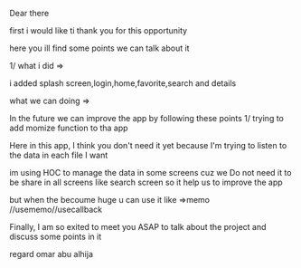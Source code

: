 Dear there

first i would like ti thank you for this opportunity

here you ill find some points we can talk about it

1/ what i did =>

i added splash screen,login,home,favorite,search and details

what we can doing =>

In the future we can improve the app by following these points
1/ trying to add momize function to tha app

Here in this app, I think you don't need it yet because I'm trying to listen to the data in each file I want

im using HOC to manage the data in some screens cuz we Do not need it to be share in all screens like search screen so it help us to improve the app

but when the becoume huge u can use it
like =>memo //usememo//usecallback

Finally, I am so exited to meet you ASAP to talk about the project and discuss some points in it

regard
omar abu alhija
